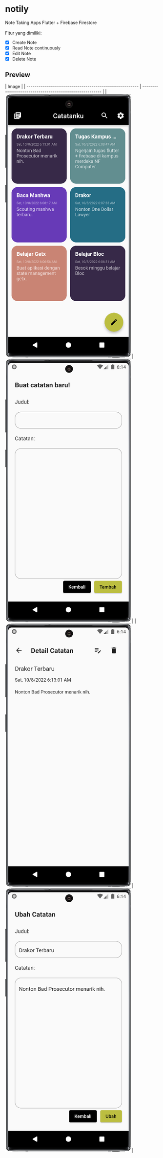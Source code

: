# notily

Note Taking Apps Flutter + Firebase Firestore <br><br>
Fitur yang dimiliki:

- [x] Create Note
- [x] Read Note continuously
- [x] Edit Note
- [x] Delete Note

## Preview

| Image                                                     |
| --------------------------------------------------------- | --------------------------------------------------------- |
| ![](assets/github-preview/Screenshot_20221008_061413.png) | ![](assets/github-preview/Screenshot_20221008_061441.png) |
| ![](assets/github-preview/Screenshot_20221008_061427.png) | ![](assets/github-preview/Screenshot_20221008_061433.png) |
